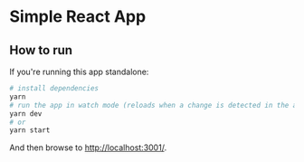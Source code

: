 # Simple React App

## How to run

If you're running this app standalone:

```sh
# install dependencies
yarn
# run the app in watch mode (reloads when a change is detected in the app code)
yarn dev
# or
yarn start
```

And then browse to [http://localhost:3001/](http://localhost:3001/).

